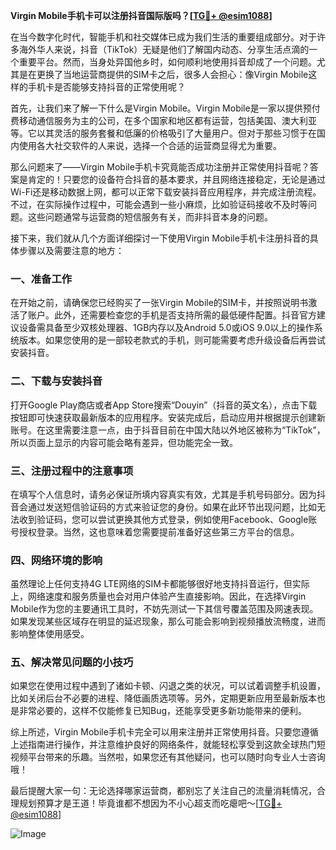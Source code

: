 **Virgin Mobile手机卡可以注册抖音国际版吗？[[TG💪+ @esim1088](https://t.me/s/esim1088)]**

在当今数字化时代，智能手机和社交媒体已成为我们生活的重要组成部分。对于许多海外华人来说，抖音（TikTok）无疑是他们了解国内动态、分享生活点滴的一个重要平台。然而，当身处异国他乡时，如何顺利地使用抖音却成了一个问题。尤其是在更换了当地运营商提供的SIM卡之后，很多人会担心：像Virgin Mobile这样的手机卡是否能够支持抖音的正常使用呢？

首先，让我们来了解一下什么是Virgin Mobile。Virgin Mobile是一家以提供预付费移动通信服务为主的公司，在多个国家和地区都有运营，包括美国、澳大利亚等。它以其灵活的服务套餐和低廉的价格吸引了大量用户。但对于那些习惯于在国内使用各大社交软件的人来说，选择一个合适的运营商显得尤为重要。

那么问题来了——Virgin Mobile手机卡究竟能否成功注册并正常使用抖音呢？答案是肯定的！只要您的设备符合抖音的基本要求，并且网络连接稳定，无论是通过Wi-Fi还是移动数据上网，都可以正常下载安装抖音应用程序，并完成注册流程。不过，在实际操作过程中，可能会遇到一些小麻烦，比如验证码接收不及时等问题。这些问题通常与运营商的短信服务有关，而非抖音本身的问题。

接下来，我们就从几个方面详细探讨一下使用Virgin Mobile手机卡注册抖音的具体步骤以及需要注意的地方：

### **一、准备工作**
在开始之前，请确保您已经购买了一张Virgin Mobile的SIM卡，并按照说明书激活了账户。此外，还需要检查您的手机是否支持所需的最低硬件配置。抖音官方建议设备需具备至少双核处理器、1GB内存以及Android 5.0或iOS 9.0以上的操作系统版本。如果您使用的是一部较老款式的手机，则可能需要考虑升级设备后再尝试安装抖音。

### **二、下载与安装抖音**
打开Google Play商店或者App Store搜索“Douyin”（抖音的英文名），点击下载按钮即可快速获取最新版本的应用程序。安装完成后，启动应用并根据提示创建新账号。在这里需要注意一点，由于抖音目前在中国大陆以外地区被称为“TikTok”，所以页面上显示的内容可能会略有差异，但功能完全一致。

### **三、注册过程中的注意事项**
在填写个人信息时，请务必保证所填内容真实有效，尤其是手机号码部分。因为抖音会通过发送短信验证码的方式来验证您的身份。如果在此环节出现问题，比如无法收到验证码，您可以尝试更换其他方式登录，例如使用Facebook、Google账号授权登录。当然，这也意味着您需要提前准备好这些第三方平台的信息。

### **四、网络环境的影响**
虽然理论上任何支持4G LTE网络的SIM卡都能够很好地支持抖音运行，但实际上，网络速度和服务质量也会对用户体验产生直接影响。因此，在选择Virgin Mobile作为您的主要通讯工具时，不妨先测试一下其信号覆盖范围及网速表现。如果发现某些区域存在明显的延迟现象，那么可能会影响到视频播放流畅度，进而影响整体使用感受。

### **五、解决常见问题的小技巧**
如果您在使用过程中遇到了诸如卡顿、闪退之类的状况，可以试着调整手机设置，比如关闭后台不必要的进程、降低画质选项等。另外，定期更新应用至最新版本也是非常必要的，这样不仅能修复已知Bug，还能享受更多新功能带来的便利。

综上所述，Virgin Mobile手机卡完全可以用来注册并正常使用抖音。只要您遵循上述指南进行操作，并注意维护良好的网络条件，就能轻松享受到这款全球热门短视频平台带来的乐趣。当然啦，如果您还有其他疑问，也可以随时向专业人士咨询哦！

最后提醒大家一句：无论选择哪家运营商，都别忘了关注自己的流量消耗情况，合理规划预算才是王道！毕竟谁都不想因为不小心超支而吃瘪吧～[[TG💪+ @esim1088](https://t.me/s/esim1088)]

![Image](https://i.postimg.cc/4NQfJmqS/Snipaste-2025-05-13-00-14-12.png)